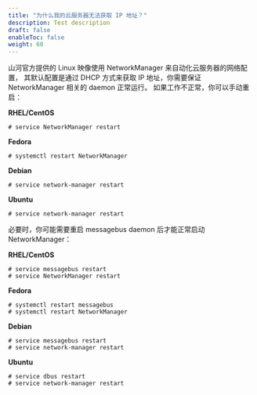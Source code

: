 ```yaml
---
title: "为什么我的云服务器无法获取 IP 地址？"
description: Test description
draft: false
enableToc: false
weight: 60
---
```


山河官方提供的 Linux 映像使用 NetworkManager 来自动化云服务器的网络配置， 其默认配置是通过 DHCP 方式来获取 IP 地址，你需要保证 NetworkManager 相关的 daemon 正常运行。 如果工作不正常，你可以手动重启：

**RHEL/CentOS**

```
# service NetworkManager restart
```

**Fedora**

```
# systemctl restart NetworkManager
```

**Debian**

```
# service network-manager restart
```

**Ubuntu**

```
# service network-manager restart
```

必要时，你可能需要重启 messagebus daemon 后才能正常启动 NetworkManager：

**RHEL/CentOS**

```
# service messagebus restart
# service NetworkManager restart
```

**Fedora**

```
# systemctl restart messagebus
# systemctl restart NetworkManager
```

**Debian**

```
# service messagebus restart
# service network-manager restart
```

**Ubuntu**

```
# service dbus restart
# service network-manager restart
```
